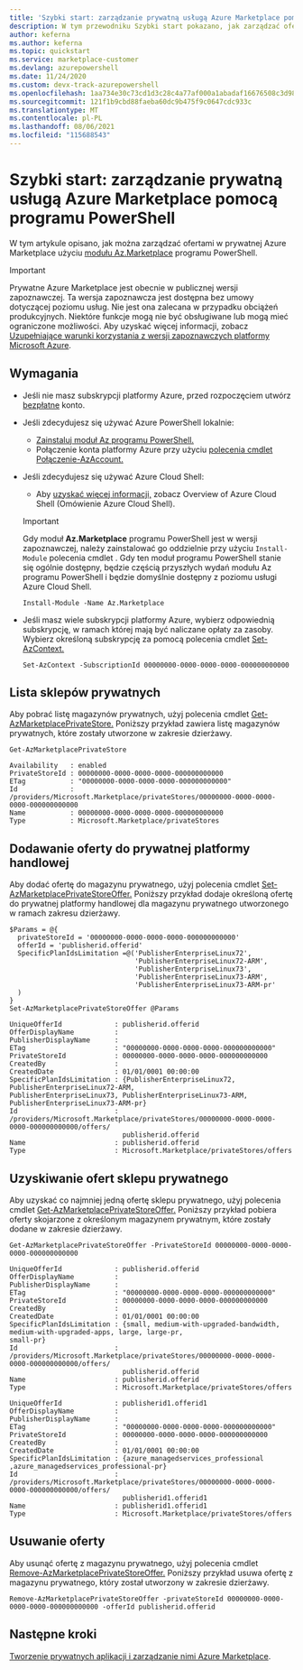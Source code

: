 ```yaml
---
title: 'Szybki start: zarządzanie prywatną usługą Azure Marketplace pomocą programu PowerShell'
description: W tym przewodniku Szybki start pokazano, jak zarządzać ofertami w prywatnej Azure Marketplace użyciu Azure PowerShell.
author: keferna
ms.author: keferna
ms.topic: quickstart
ms.service: marketplace-customer
ms.devlang: azurepowershell
ms.date: 11/24/2020
ms.custom: devx-track-azurepowershell
ms.openlocfilehash: 1aa734e30c73cd1d3c28c4a77af000a1abadaf16676508c3d986bb23b3a2d2d7
ms.sourcegitcommit: 121f1b9cbd88faeba60dc9b475f9c0647cdc933c
ms.translationtype: MT
ms.contentlocale: pl-PL
ms.lasthandoff: 08/06/2021
ms.locfileid: "115688543"
---
```

# <a name="quickstart-manage-a-private-azure-marketplace-using-powershell"></a>Szybki start: zarządzanie prywatną usługą Azure Marketplace pomocą programu PowerShell

W tym artykule opisano, jak można zarządzać ofertami w prywatnej Azure Marketplace użyciu [modułu Az.Marketplace](/powershell/module/az.marketplace) programu PowerShell.

> [!IMPORTANT]
> Prywatne Azure Marketplace jest obecnie w publicznej wersji zapoznawczej. Ta wersja zapoznawcza jest dostępna bez umowy dotyczącej poziomu usług. Nie jest ona zalecana w przypadku obciążeń produkcyjnych. Niektóre funkcje mogą nie być obsługiwane lub mogą mieć ograniczone możliwości. Aby uzyskać więcej informacji, zobacz [Uzupełniające warunki korzystania z wersji zapoznawczych platformy Microsoft Azure](https://azure.microsoft.com/support/legal/preview-supplemental-terms/).

## <a name="requirements"></a>Wymagania

* Jeśli nie masz subskrypcji platformy Azure, przed rozpoczęciem utwórz [bezpłatne](https://azure.microsoft.com/free/) konto.

* Jeśli zdecydujesz się używać Azure PowerShell lokalnie:
  * [Zainstaluj moduł Az programu PowerShell.](/powershell/azure/install-az-ps)
  * Połączenie konta platformy Azure przy użyciu [polecenia cmdlet Połączenie-AzAccount.](/powershell/module/az.accounts/connect-azaccount)
* Jeśli zdecydujesz się używać Azure Cloud Shell:
  * Aby [uzyskać więcej informacji,](/azure/cloud-shell/overview) zobacz Overview of Azure Cloud Shell (Omówienie Azure Cloud Shell).

  > [!IMPORTANT]
  > Gdy moduł **Az.Marketplace** programu PowerShell jest w wersji zapoznawczej, należy zainstalować go oddzielnie przy użyciu `Install-Module` polecenia cmdlet . Gdy ten moduł programu PowerShell stanie się ogólnie dostępny, będzie częścią przyszłych wydań modułu Az programu PowerShell i będzie domyślnie dostępny z poziomu usługi Azure Cloud Shell.

  ```azurepowershell-interactive
  Install-Module -Name Az.Marketplace
  ```

* Jeśli masz wiele subskrypcji platformy Azure, wybierz odpowiednią subskrypcję, w ramach której mają być naliczane opłaty za zasoby. Wybierz określoną subskrypcję za pomocą polecenia cmdlet [Set-AzContext.](/powershell/module/az.accounts/set-azcontext)

  ```azurepowershell-interactive
  Set-AzContext -SubscriptionId 00000000-0000-0000-0000-000000000000
  ```

## <a name="list-private-stores"></a>Lista sklepów prywatnych

Aby pobrać listę magazynów prywatnych, użyj polecenia cmdlet [Get-AzMarketplacePrivateStore.](/powershell/module/az.marketplace/get-azmarketplaceprivatestore) Poniższy przykład zawiera listę magazynów prywatnych, które zostały utworzone w zakresie dzierżawy.

```azurepowershell-interactive
Get-AzMarketplacePrivateStore
```

```Output
Availability   : enabled
PrivateStoreId : 00000000-0000-0000-0000-000000000000
ETag           : "00000000-0000-0000-0000-000000000000"
Id             : /providers/Microsoft.Marketplace/privateStores/00000000-0000-0000-0000-000000000000
Name           : 00000000-0000-0000-0000-000000000000
Type           : Microsoft.Marketplace/privateStores
```

## <a name="add-an-offer-to-a-private-marketplace"></a>Dodawanie oferty do prywatnej platformy handlowej

Aby dodać ofertę do magazynu prywatnego, użyj polecenia cmdlet [Set-AzMarketplacePrivateStoreOffer.](/powershell/module/az.marketplace/set-azmarketplaceprivatestoreoffer) Poniższy przykład dodaje określoną ofertę do prywatnej platformy handlowej dla magazynu prywatnego utworzonego w ramach zakresu dzierżawy.

```azurepowershell-interactive
$Params = @{
  privateStoreId = '00000000-0000-0000-0000-000000000000'
  offerId = 'publisherid.offerid'
  SpecificPlanIdsLimitation =@('PublisherEnterpriseLinux72',
                               'PublisherEnterpriseLinux72-ARM',
                               'PublisherEnterpriseLinux73',
                               'PublisherEnterpriseLinux73-ARM',
                               'PublisherEnterpriseLinux73-ARM-pr'
  )
}
Set-AzMarketplacePrivateStoreOffer @Params
```

```Output
UniqueOfferId             : publisherid.offerid
OfferDisplayName          :
PublisherDisplayName      :
ETag                      : "00000000-0000-0000-0000-000000000000"
PrivateStoreId            : 00000000-0000-0000-0000-000000000000
CreatedBy                 :
CreatedDate               : 01/01/0001 00:00:00
SpecificPlanIdsLimitation : {PublisherEnterpriseLinux72, PublisherEnterpriseLinux72-ARM,
PublisherEnterpriseLinux73, PublisherEnterpriseLinux73-ARM, PublisherEnterpriseLinux73-ARM-pr}
Id                        :
/providers/Microsoft.Marketplace/privateStores/00000000-0000-0000-0000-000000000000/offers/
                            publisherid.offerid
Name                      : publisherid.offerid
Type                      : Microsoft.Marketplace/privateStores/offers
```

## <a name="get-private-store-offers"></a>Uzyskiwanie ofert sklepu prywatnego

Aby uzyskać co najmniej jedną ofertę sklepu prywatnego, użyj polecenia cmdlet [Get-AzMarketplacePrivateStoreOffer.](/powershell/module/az.marketplace/get-azmarketplaceprivatestoreoffer) Poniższy przykład pobiera oferty skojarzone z określonym magazynem prywatnym, które zostały dodane w zakresie dzierżawy.

```azurepowershell-interactive
Get-AzMarketplacePrivateStoreOffer -PrivateStoreId 00000000-0000-0000-0000-000000000000
```

```Output
UniqueOfferId             : publisherid.offerid
OfferDisplayName          :
PublisherDisplayName      :
ETag                      : "00000000-0000-0000-0000-000000000000"
PrivateStoreId            : 00000000-0000-0000-0000-000000000000
CreatedBy                 :
CreatedDate               : 01/01/0001 00:00:00
SpecificPlanIdsLimitation : {small, medium-with-upgraded-bandwidth, medium-with-upgraded-apps, large, large-pr,
small-pr}
Id                        :
/providers/Microsoft.Marketplace/privateStores/00000000-0000-0000-0000-000000000000/offers/
                            publisherid.offerid
Name                      : publisherid.offerid
Type                      : Microsoft.Marketplace/privateStores/offers

UniqueOfferId             : publisherid1.offerid1
OfferDisplayName          :
PublisherDisplayName      :
ETag                      : "00000000-0000-0000-0000-000000000000"
PrivateStoreId            : 00000000-0000-0000-0000-000000000000
CreatedBy                 :
CreatedDate               : 01/01/0001 00:00:00
SpecificPlanIdsLimitation : {azure_managedservices_professional ,azure_managedservices_professional-pr}
Id                        :
/providers/Microsoft.Marketplace/privateStores/00000000-0000-0000-0000-000000000000/offers/
                            publisherid1.offerid1
Name                      : publisherid1.offerid1
Type                      : Microsoft.Marketplace/privateStores/offers
```

## <a name="remove-an-offer"></a>Usuwanie oferty

Aby usunąć ofertę z magazynu prywatnego, użyj polecenia cmdlet [Remove-AzMarketplacePrivateStoreOffer.](/powershell/module/az.marketplace/remove-azmarketplaceprivatestoreoffer) Poniższy przykład usuwa ofertę z magazynu prywatnego, który został utworzony w zakresie dzierżawy.

```azurepowershell-interactive
Remove-AzMarketplacePrivateStoreOffer -privateStoreId 00000000-0000-0000-0000-000000000000 -offerId publisherid.offerid
```

## <a name="next-steps"></a>Następne kroki

[Tworzenie prywatnych aplikacji i zarządzanie nimi Azure Marketplace](create-manage-private-azure-marketplace.md).
